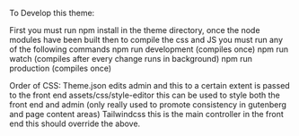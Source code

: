 To Develop this theme:

First you must run npm install in the theme directory, once the node modules have been built 
then to compile the css and JS you must run any of the following commands
npm run development (compiles once)
npm run watch (compiles after every change runs in background)
npm run production (compiles once)

Order of CSS:
Theme.json edits admin and this to a certain extent is passed to the front end
assets/css/style-editor this can be used to style both the front end and admin (only really used to promote consistency in gutenberg and page content areas)
Tailwindcss this is the main controller in the front end this should override the above.